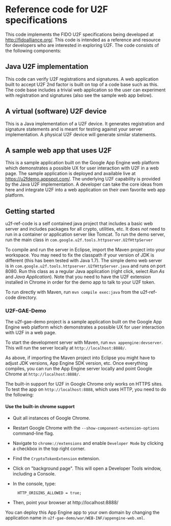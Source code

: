 # Reference code for U2F specifications

This code implements the FIDO U2F specifications being developed at
http://fidoalliance.org/.  This code is intended as a reference and resource
for developers who are interested in exploring U2F.  The code consists of the
following components:

## Java U2F implementation

This code can verify U2F registrations and signatures. A web application built
to accept U2F 2nd factor is built on top of a code base such as this. The code
base includes a trivial web application so the user can experiment with
registration and signatures (also see the sample web app below).

## A virtual (software) U2F device

This is a Java implementation of a U2F device. It generates registration and
signature statements and is meant for testing against your server
implementation. A physical U2F device will generate similar statements.

## A sample web app that uses U2F

This is a sample application built on the Google App Engine web platform which
demonstrates a possible UX for user interaction with U2F in a web page. The
sample application is deployed and available live at
https://u2fdemo.appspot.com/. The underlying U2F capability is provided by the
Java U2F implementation. A developer can take the core ideas from here and
integrate U2F into a web application on their own favorite web app platform.

## Getting started

u2f-ref-code is a self contained java project that includes a basic web server
and includes packages for all crypto, utilities, etc.  It does *not* need to run
in a container or application server like Tomcat.  To run the demo server, run
the main class in ``com.google.u2f.tools.httpserver.U2fHttpServer``

To compile and run the server in Eclipse, import the Maven project into your
workspace. You may need to fix the classpath if your version of JDK is
different (this has been tested with Java 1.7).  The simple demo web server is
in ``com.google.u2f.tools.httpserver.U2fHttpServer.java`` and runs on port
8080. Run this class as a regular Java application (right click, select *Run
As* and *Java Application*). Note that you need to have the U2F extension
installed in Chrome in order for the demo app to talk to your U2F token.

To run directly with Maven, run `mvn compile exec:java` from the u2f-ref-code
directory.

### U2F-GAE-Demo

The u2f-gae-demo project is a sample application built on the Google App Engine
web platform which demonstrates a possible UX for user interaction with U2F in a
web page.

To start the development server with Maven, run `mvn appengine:devserver`. This
will run the server locally at `http://localhost:8888/`.

As above, if importing the Maven project into Eclipse you might have to adjust
JDK versions, App Engine SDK version, etc. Once everything compiles, you can run
the App Engine server locally and point Google Chrome at `http://localhost:8888/`.

The built-in support for U2F in Google Chrome only works on HTTPS sites.  To test
the app on `http://localhost:8888`, which uses HTTP, you need to do the following:

#### Use the built-in chrome support
* Quit all instances of Google Chrome.
* Restart Google Chrome with the `--show-component-extension-options`
  command-line flag.
* Navigate to `chrome://extensions` and enable `Developer Mode` by clicking a
  checkbox in the top right corner.
* Find the `CryptoTokenExtension` extension.
* Click on "background page". This will open a Developer Tools window, including
  a Console.

* In the console, type:

        HTTP_ORIGINS_ALLOWED = true;
* Then, point your browser at http://localhost:8888/

You can deploy this App Engine app to your own domain by changing the application
name in `u2f-gae-demo/war/WEB-INF/appengine-web.xml`.

